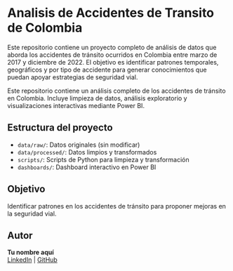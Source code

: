 # Analisis de Accidentes de Transito de Colombia

Este repositorio contiene un proyecto completo de análisis de datos que aborda los accidentes de tránsito ocurridos en Colombia entre marzo de 2017 y diciembre de 2022. El objetivo es identificar patrones temporales, geográficos y por tipo de accidente para generar conocimientos que puedan apoyar estrategias de seguridad vial.

Este repositorio contiene un análisis completo de los accidentes de tránsito en Colombia. Incluye limpieza de datos, análisis exploratorio y visualizaciones interactivas mediante Power BI.

## Estructura del proyecto

- `data/raw/`: Datos originales (sin modificar)
- `data/processed/`: Datos limpios y transformados
- `scripts/`: Scripts de Python para limpieza y transformación
- `dashboards/`: Dashboard interactivo en Power BI


## Objetivo

Identificar patrones en los accidentes de tránsito para proponer mejoras en la seguridad vial.

## Autor

**Tu nombre aquí**  
[LinkedIn](https://www.linkedin.com/in/tu-perfil/) | [GitHub](https://github.com/tu_usuario)
